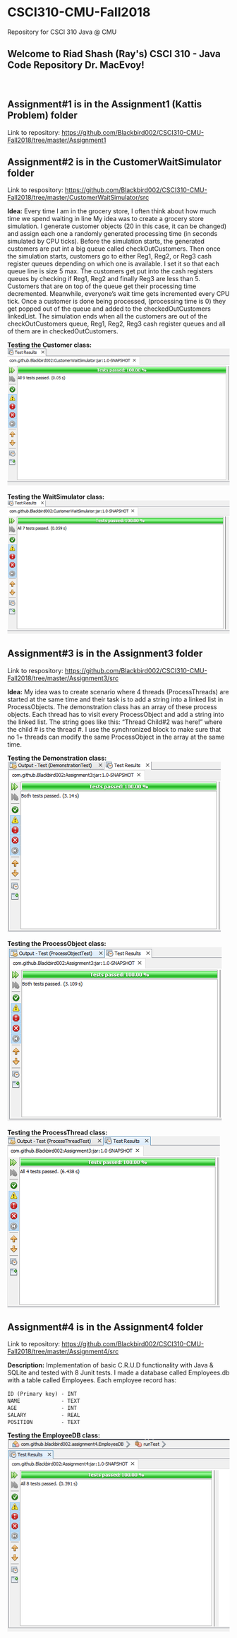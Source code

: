 # CSCI310-CMU-Fall2018
Repository for CSCI 310 Java @ CMU

## Welcome to Riad Shash (Ray's) CSCI 310 - Java Code Repository Dr. MacEvoy!
<br>

## Assignment#1 is in the Assignment1 (Kattis Problem) folder
Link to repository: https://github.com/Blackbird002/CSCI310-CMU-Fall2018/tree/master/Assignment1
<br>

## Assignment#2 is in the CustomerWaitSimulator folder
Link to respository: https://github.com/Blackbird002/CSCI310-CMU-Fall2018/tree/master/CustomerWaitSimulator/src

**Idea:**
Every time I am in the grocery store, I often think about how much time we spend waiting in line  My idea was to create a grocery store simulation. I generate customer objects  (20 in this case, it  can be changed) and assign each one a randomly generated processing time (in seconds simulated by CPU ticks). 
Before the simulation starts, the generated customers are put int a big queue called checkOutCustomers. Then once the simulation starts, customers go to either Reg1, Reg2, or Reg3 cash register queues depending on which one is available. I set it so that each queue line is size 5 max. The customers get put into the cash registers queues by checking if Reg1, Reg2 and finally Reg3 are less than 5. Customers that are on top of the queue get their processing time decremented. Meanwhile, everyone’s wait time gets incremented every CPU tick. Once a customer is done being processed, (processing time is 0) they get popped out of the queue and added to the checkedOutCustomers linkedList. The simulation ends when all the customers are out of the checkOutCustomers queue, Reg1, Reg2, Reg3 cash register queues and all of them are in checkedOutCustomers. 

**Testing the Customer class:**
<br>
<img src="/CustomerWaitSimulator/CustomerClassTests.PNG">

**Testing the WaitSimulator class:**
<br>
<img src="/CustomerWaitSimulator/WaitSimulatorClassTests.PNG">

## Assignment#3 is in the Assignment3 folder
Link to respository: https://github.com/Blackbird002/CSCI310-CMU-Fall2018/tree/master/Assignment3/src

**Idea:**
My idea was to create scenario where 4 threads (ProcessThreads) are started at the same time and their task is to add a string into a linked list in ProcessObjects. The demonstration class has an array of these process objects. Each thread has to visit every ProcessObject and add a string into the linked list. The string goes like this: “Thread Child#2 was here!” where the child # is the thread #. I use the synchronized block to make sure that no 1+ threads can modify the same ProcessObject in the array at the same time.

**Testing the Demonstration class:**
<br>
<img src="/Assignment3/TestResults/DemonstrationTests.PNG">

**Testing the ProcessObject class:**
<br>
<img src="/Assignment3/TestResults/ProcessObjectTests.PNG">

**Testing the ProcessThread class:**
<br>
<img src="/Assignment3/TestResults/ProcessThreadTests.PNG">

## Assignment#4 is in the Assignment4 folder
Link to repository: https://github.com/Blackbird002/CSCI310-CMU-Fall2018/tree/master/Assignment4/src

**Description:**
Implementation of basic C.R.U.D functionality with Java & SQLite and tested with 8 Junit tests. I made a database called Employees.db with a table called Employees. Each employee record has:
```
ID (Primary key) - INT
NAME             - TEXT
AGE              - INT
SALARY           - REAL
POSITION         - TEXT
```
**Testing the EmployeeDB class:**
<br>
<img src="/Assignment4/TestResults/EmployeeDBTests.PNG">

        
      




       
      




